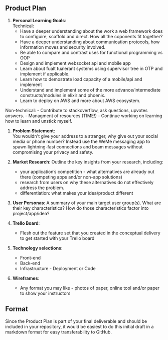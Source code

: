 ## Product Plan
1. __Personal Learning Goals__:  
Technical:
    -  Have a deeper understanding about the work a web framework does to configuire, scaffold and direct. How all the coponents fit together?
    - Have a deeper understanding about communication protocols, how information moves and security involved. 
    - Be able to compare and contrast uses for functional programming vs OOP
    - Design and implement websocket api and mobile app
    - Learn about fualt tualerant systems using supervisor tree in OTP and implement if applicable.
    - Learn how to demostrate load capacity of a mobile/api and implement
    - Understand and implement some of the more advance/intermediate constructs/modules in elixir and phoenix.
    - Learn to deploy on AWS and more about AWS ecosystem.
    
 Non-technical:
    - Contribute to stackoverflow, ask questions, upvotes answers.
    - Managment of resources (TIME!)
    - Continue working on learning how to learn and unstick myself.
   
1. __Problem Statement__:   
You wouldn't give your address to a stranger, why give out your social media or phone number? Instead use the WeMe messaging app to spawn lightning-fast connections and beam messages without compromising your privacy and safety.

1. __Market Research__: Outline the key insights from your research, including:
    - your application’s competition - what alternatives are already out there (competing apps and/or non-app solutions)
    - research from users on why these alternatives do not effectively address the problem.
    - differentiation: what makes your idea/product different
  
1. __User Personas__: A summary of your main target user group(s). What are their key characteristics? How do those characteristics factor into project/app/idea?

1. __Trello Board__:
    - Flesh out the feature set that you created in the conceptual delivery to get started with your Trello board
  
1. __Technology selections__:
    - Front-end
    - Back-end
    - Infrastructure - Deployment or Code
  
1. __Wireframes__:
    - Any format you may like - photos of paper, online tool and/or paper to show your instructors

## Format
Since the Product Plan is part of your final deliverable and should be included in your repository, it would be easiest to do this initial draft in a markdown format for easy transferability to GitHub.
